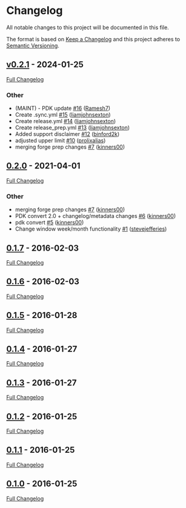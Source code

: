 <!-- markdownlint-disable MD024 -->
# Changelog

All notable changes to this project will be documented in this file.

The format is based on [Keep a Changelog](http://keepachangelog.com/en/1.0.0/) and this project adheres to [Semantic Versioning](http://semver.org).

## [v0.2.1](https://github.com/puppetlabs/puppetlabs-change_window/tree/v0.2.1) - 2024-01-25

[Full Changelog](https://github.com/puppetlabs/puppetlabs-change_window/compare/0.2.0...v0.2.1)

### Other

- (MAINT) - PDK update [#16](https://github.com/puppetlabs/puppetlabs-change_window/pull/16) ([Ramesh7](https://github.com/Ramesh7))
- Create .sync.yml [#15](https://github.com/puppetlabs/puppetlabs-change_window/pull/15) ([liamjohnsexton](https://github.com/liamjohnsexton))
- Create release.yml [#14](https://github.com/puppetlabs/puppetlabs-change_window/pull/14) ([liamjohnsexton](https://github.com/liamjohnsexton))
- Create release_prep.yml [#13](https://github.com/puppetlabs/puppetlabs-change_window/pull/13) ([liamjohnsexton](https://github.com/liamjohnsexton))
- Added support disclaimer [#12](https://github.com/puppetlabs/puppetlabs-change_window/pull/12) ([binford2k](https://github.com/binford2k))
- adjusted upper limit [#10](https://github.com/puppetlabs/puppetlabs-change_window/pull/10) ([prolixalias](https://github.com/prolixalias))
- merging forge prep changes [#7](https://github.com/puppetlabs/puppetlabs-change_window/pull/7) ([kinners00](https://github.com/kinners00))

## [0.2.0](https://github.com/puppetlabs/puppetlabs-change_window/tree/0.2.0) - 2021-04-01

[Full Changelog](https://github.com/puppetlabs/puppetlabs-change_window/compare/0.1.7...0.2.0)

### Other

- merging forge prep changes [#7](https://github.com/puppetlabs/puppetlabs-change_window/pull/7) ([kinners00](https://github.com/kinners00))
- PDK convert 2.0 + changelog/metadata changes [#6](https://github.com/puppetlabs/puppetlabs-change_window/pull/6) ([kinners00](https://github.com/kinners00))
- pdk convert [#5](https://github.com/puppetlabs/puppetlabs-change_window/pull/5) ([kinners00](https://github.com/kinners00))
- Change window week/month functionality [#1](https://github.com/puppetlabs/puppetlabs-change_window/pull/1) ([stevejefferies](https://github.com/stevejefferies))

## [0.1.7](https://github.com/puppetlabs/puppetlabs-change_window/tree/0.1.7) - 2016-02-03

[Full Changelog](https://github.com/puppetlabs/puppetlabs-change_window/compare/0.1.6...0.1.7)

## [0.1.6](https://github.com/puppetlabs/puppetlabs-change_window/tree/0.1.6) - 2016-02-03

[Full Changelog](https://github.com/puppetlabs/puppetlabs-change_window/compare/0.1.5...0.1.6)

## [0.1.5](https://github.com/puppetlabs/puppetlabs-change_window/tree/0.1.5) - 2016-01-28

[Full Changelog](https://github.com/puppetlabs/puppetlabs-change_window/compare/0.1.4...0.1.5)

## [0.1.4](https://github.com/puppetlabs/puppetlabs-change_window/tree/0.1.4) - 2016-01-27

[Full Changelog](https://github.com/puppetlabs/puppetlabs-change_window/compare/0.1.3...0.1.4)

## [0.1.3](https://github.com/puppetlabs/puppetlabs-change_window/tree/0.1.3) - 2016-01-27

[Full Changelog](https://github.com/puppetlabs/puppetlabs-change_window/compare/0.1.2...0.1.3)

## [0.1.2](https://github.com/puppetlabs/puppetlabs-change_window/tree/0.1.2) - 2016-01-25

[Full Changelog](https://github.com/puppetlabs/puppetlabs-change_window/compare/0.1.1...0.1.2)

## [0.1.1](https://github.com/puppetlabs/puppetlabs-change_window/tree/0.1.1) - 2016-01-25

[Full Changelog](https://github.com/puppetlabs/puppetlabs-change_window/compare/0.1.0...0.1.1)

## [0.1.0](https://github.com/puppetlabs/puppetlabs-change_window/tree/0.1.0) - 2016-01-25

[Full Changelog](https://github.com/puppetlabs/puppetlabs-change_window/compare/8438427392f97a03b178d0835f8e16fd4e9f75ee...0.1.0)
